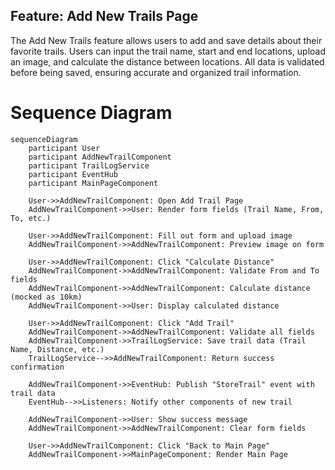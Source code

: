 ## Feature: Add New Trails Page

The Add New Trails feature allows users to add and save details about their favorite trails. Users can input the trail name, start and end locations, upload an image, and calculate the distance between locations. All data is validated before being saved, ensuring accurate and organized trail information.

# Sequence Diagram
```mermaid
sequenceDiagram
    participant User
    participant AddNewTrailComponent
    participant TrailLogService
    participant EventHub
    participant MainPageComponent

    User->>AddNewTrailComponent: Open Add Trail Page
    AddNewTrailComponent->>User: Render form fields (Trail Name, From, To, etc.)
    
    User->>AddNewTrailComponent: Fill out form and upload image
    AddNewTrailComponent->>AddNewTrailComponent: Preview image on form

    User->>AddNewTrailComponent: Click "Calculate Distance"
    AddNewTrailComponent->>AddNewTrailComponent: Validate From and To fields
    AddNewTrailComponent->>AddNewTrailComponent: Calculate distance (mocked as 10km)
    AddNewTrailComponent->>User: Display calculated distance

    User->>AddNewTrailComponent: Click "Add Trail"
    AddNewTrailComponent->>AddNewTrailComponent: Validate all fields
    AddNewTrailComponent->>TrailLogService: Save trail data (Trail Name, Distance, etc.)
    TrailLogService-->>AddNewTrailComponent: Return success confirmation

    AddNewTrailComponent->>EventHub: Publish "StoreTrail" event with trail data
    EventHub-->>Listeners: Notify other components of new trail

    AddNewTrailComponent->>User: Show success message
    AddNewTrailComponent->>AddNewTrailComponent: Clear form fields

    User->>AddNewTrailComponent: Click "Back to Main Page"
    AddNewTrailComponent->>MainPageComponent: Render Main Page
```
